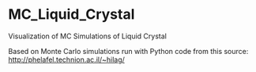 # MC_Liquid_Crystal
Visualization of MC Simulations of Liquid Crystal

Based on Monte Carlo simulations run with Python code from this source: http://phelafel.technion.ac.il/~hilag/
